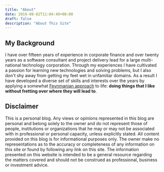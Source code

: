 ```yaml
---
title: "About"
date: 2019-08-02T11:04:49+08:00
draft: false
description: "About This Site"
---
```


## My Background 
I have over fifteen years of experience in corporate finance and over twenty years as a software consultant and project delivery lead for a large multi-national technology corporation. Through my experiences I have cultivated a passion for learning new technologies and solving problems, but I also don't shy away from getting my feet wet in unfamiliar domains. As a result I have developed a diverse set of skills and interests over the years by applying a somewhat [Feynmanian approach](https://www.asc.ohio-state.edu/kilcup.1/262/feynman.html) to life: **doing things that I like without fretting over where they will lead to**.


## Disclaimer
This is a personal blog. Any views or opinions represented in this blog are personal and belong solely to the owner and do not represent those of people, institutions or organizations that he may or may not be associated with in professional or personal capacity, unless explicitly stated. All content provided on this blog is for informational purposes only. The owner make no representations as to the accuracy or completeness of any information on this site or found by following any link on this site. The information presented on this website is intended to be a general  resource regarding the matters covered and should not be construed as professional, business or investment advice.
